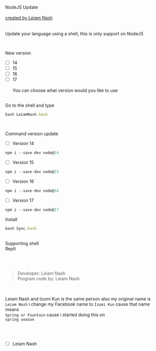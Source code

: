 NodeJS Update
<br> <br>
[created by Leiam Nash](https://www.facebook.com/LeiamNashRebrth)
<br> <br> <br> Update your language using a shell, this is only support on NodeJS

<Br>

New version 
- [ ] 14
- [ ] 15
- [ ] 16
- [ ] 17
<Br> <br>
You can choose what version would you like to use

<Br>
Go to the shell and type

``` js
bash LeiamNash.bash
```
<Br>

Command version update
- [ ] Version 14
``` js
npm i --save-dev node@14
```

- [ ] Version 15
``` js
npm i --save-dev node@15
```

- [ ] Version 16
``` js
npm i --save-dev node@16
```

- [ ] Version 17
``` js
npm i --save-dev node@17
```

Install

``` js
bash Sync.bash
```

<Br>
Supporting shell
<Br>
Replt 

<br> <br>
> Developer: Leiam Nash <br> Program code by: Leiam Nash 


<br> <br>Leiam Nash and Izumi Kun is the same person also my original name is 
`Leiam Nash` i change my Facebook name to `Izumi Kun` cause that name means <br> `Spring or Fountain` cause i started doing this on <br> `spring season`

<br> <br>
- [ ] Leiam Nash
